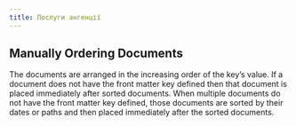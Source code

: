 ```yaml
---
title: Послуги ангенції
---
```


## Manually Ordering Documents

The documents are arranged in the increasing order of the key’s value. If a document does not have the front matter key defined then that document is placed immediately after sorted documents. When multiple documents do not have the front matter key defined, those documents are sorted by their dates or paths and then placed immediately after the sorted documents.
